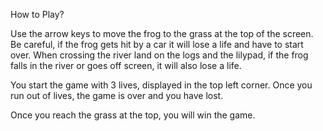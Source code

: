 How to Play?

Use the arrow keys to move the frog to the grass at the top of the screen.
Be careful, if the frog gets hit by a car it will lose a life and have to start over. 
When crossing the river land on the logs and the lilypad, if the frog falls in the river or goes off screen, it will also lose a life.

You start the game with 3 lives, displayed in the top left corner. Once you run out of lives, the game is over and you have lost.

Once you reach the grass at the top, you will win the game.
